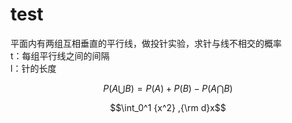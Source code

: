 # test
平面内有两组互相垂直的平行线，做投针实验，求针与线不相交的概率<br>
t：每组平行线之间的间隔<br>
l：针的长度<br>

$$ P(A \bigcup B)=P(A) + P(B) - P(A \bigcap B) $$


$$\int_0^1 {x^2} ,{\rm d}x$$
